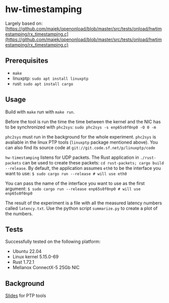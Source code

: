 # hw-timestamping

Largely based on: [https://github.com/majek/openonload/blob/master/src/tests/onload/hwtimestamping/rx_timestamping.c](https://github.com/majek/openonload/blob/master/src/tests/onload/hwtimestamping/rx_timestamping.c)

## Prerequisites

- `make`
- linuxptp: `sudo apt install linuxptp`
- rust: `sudo apt install cargo`

## Usage

Build with `make` run with `make run`.

Before the tool is run the time the time between the kernel and the NIC has to be synchronized with `phc2sys`: `sudo phc2sys -s enp65s0f0np0 -O 0 -m`

`phc2sys` must run in the background for the whole experiment.
`phc2sys` is avaliable in the linux PTP tools (`linuxptp` package mentioned above). You can also find its source code at `git://git.code.sf.net/p/linuxptp/code`

`hw-timestamping` listens for UDP packets.
The Rust application in `./rust-packets` can be used to create these packets: `cd rust-packets; cargo build --release`.
By default, the application assumes `eth0` to be the interface you want to use:
```$ sudo cargo run --release # will use eth0```

You can pass the name of the interface you want to use as the first argument:
```$ sudo cargo run --release enp65s0f0np0 # will use enp65s0f0np0```

The result of the experiment is a file with all the measured latency numbers called `latency.txt`.
Use the python script `summarize.py` to create a plot of the numbers.

## Tests

Successfully tested on the following platform:
- Ubuntu 22.04
- Linux kernel 5.15.0-69
- Rust 1.72.1
- Mellanox ConnectX-5 25Gb NIC

## Background

[Slides](https://events.static.linuxfound.org/sites/events/files/slides/lcjp14_ichikawa_0.pdf) for PTP tools

